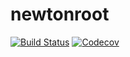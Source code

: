 # newtonroot

[![Build Status](https://travis-ci.com/sebastiangomez87/newtonroot.jl.svg?branch=master)](https://travis-ci.com/sebastiangomez87/newtonroot.jl)
[![Codecov](https://codecov.io/gh/sebastiangomez87/newtonroot.jl/branch/master/graph/badge.svg)](https://codecov.io/gh/sebastiangomez87/newtonroot.jl)
